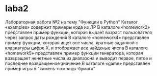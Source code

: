 # laba2
Лабораторная работа №2 на тему "Функции в Python"
Каталог «examples» содержит примеры кода из ЛР
В каталоге «homework3» представлен пример функции, которая выдает возраст пользователя через запрос даты рождения
В каталоге «homework4» представлен пример функции, которая ищет все числа, кратные заданной с клавиатуры цифре Х, и отображает все найденые числа
В каталоге «homework5» представлен пример функции генератора, которая возвращает нечетные числа из диапазона и выводит первое, пятое и последнее возвращенное значение
В каталоге «game» представлен пример игры в "камень-ножницы-бумага"
